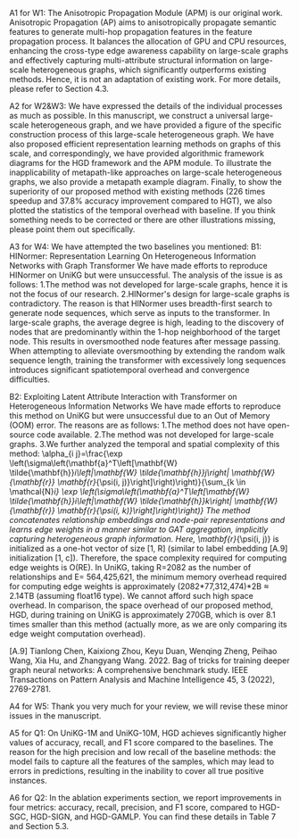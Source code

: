 A1 for W1: The Anisotropic Propagation Module (APM) is our original work. Anisotropic Propagation (AP) aims to anisotropically propagate semantic features to generate multi-hop propagation features in the feature propagation process. It balances the allocation of GPU and CPU resources, enhancing the cross-type edge awareness capability on large-scale graphs and effectively capturing multi-attribute structural information on large-scale heterogeneous graphs, which significantly outperforms existing methods. Hence, it is not an adaptation of existing work. For more details, please refer to Section 4.3.

A2 for W2&W3: We have expressed the details of the individual processes as much as possible. In this manuscript, we construct a universal large-scale heterogeneous graph, and we have provided a figure of the specific construction process of this large-scale heterogeneous graph. We have also proposed efficient representation learning methods on graphs of this scale, and correspondingly, we have provided algorithmic framework diagrams for the HGD framework and the APM module. To illustrate the inapplicability of metapath-like approaches on large-scale heterogeneous graphs, we also provide a metapath example diagram. Finally, to show the superiority of our proposed method with existing methods (226 times speedup and 37.8% accuracy improvement compared to HGT), we also plotted the statistics of the temporal overhead with baseline. If you think something needs to be corrected or there are other illustrations missing, please point them out specifically.

A3 for W4: We have attempted the two baselines you mentioned:
B1: HINormer: Representation Learning On Heterogeneous Information Networks with Graph Transformer
We have made efforts to reproduce HINormer on UniKG but were unsuccessful. The analysis of the issue is as follows:
1.The method was not developed for large-scale graphs, hence it is not the focus of our research.
2.HINormer's design for large-scale graphs is contradictory. The reason is that HINormer uses breadth-first search to generate node sequences, which serve as inputs to the transformer. In large-scale graphs, the average degree is high, leading to the discovery of nodes that are predominantly within the 1-hop neighborhood of the target node. This results in oversmoothed node features after message passing. When attempting to alleviate oversmoothing by extending the random walk sequence length, training the transformer with excessively long sequences introduces significant spatiotemporal overhead and convergence difficulties.

B2: Exploiting Latent Attribute Interaction with Transformer on Heterogeneous Information Networks
We have made efforts to reproduce this method on UniKG but were unsuccessful due to an Out of Memory (OOM) error. The reasons are as follows:
1.The method does not have open-source code available.
2.The method was not developed for large-scale graphs.
3.We further analyzed the temporal and spatial complexity of this method:
\alpha_{i j}=\frac{\exp \left(\sigma\left(\mathbf{a}^T\left[\mathbf{W} \tilde{\mathbf{h}}_i\left\|\mathbf{W} \tilde{\mathbf{h}}_j\right\| \mathbf{W}_{\mathbf{r}} \mathbf{r}_{\psi(i, j)}\right]\right)\right)}{\sum_{k \in \mathcal{N}_i} \exp \left(\sigma\left(\mathbf{a}^T\left[\mathbf{W} \tilde{\mathbf{h}}_i\left\|\mathbf{W} \tilde{\mathbf{h}}_k\right\| \mathbf{W}_{\mathbf{r}} \mathbf{r}_{\psi(i, k)}\right]\right)\right)}
The method concatenates relationship embeddings and node-pair representations and learns edge weights in a manner similar to GAT aggregation, implicitly capturing heterogeneous graph information.
Here, \mathbf{r}_{\psi(i, j)} is initialized as a one-hot vector of size [1, R] (similar to label embedding [A.9] initialization [1, c]). Therefore, the space complexity required for computing edge weights is O(RE). In UniKG, taking R=2082 as the number of relationships and E= 564,425,621, the minimum memory overhead required for computing edge weights is approximately (2082*77,312,474)*2B ≈ 2.14TB (assuming float16 type). We cannot afford such high space overhead.
In comparison, the space overhead of our proposed method, HGD, during training on UniKG is approximately 270GB, which is over 8.1 times smaller than this method (actually more, as we are only comparing its edge weight computation overhead).

[A.9] Tianlong Chen, Kaixiong Zhou, Keyu Duan, Wenqing Zheng, Peihao Wang, Xia Hu, and Zhangyang Wang. 2022. Bag of tricks for training deeper graph neural networks: A comprehensive benchmark study. IEEE Transactions on Pattern Analysis and Machine Intelligence 45, 3 (2022), 2769-2781.

A4 for W5: Thank you very much for your review, we will revise these minor issues in the manuscript.

A5 for Q1: On UniKG-1M and UniKG-10M, HGD achieves significantly higher values of accuracy, recall, and F1 score compared to the baselines. The reason for the high precision and low recall of the baseline methods: the model fails to capture all the features of the samples, which may lead to errors in predictions, resulting in the inability to cover all true positive instances.

A6 for Q2: In the ablation experiments section, we report improvements in four metrics: accuracy, recall, precision, and F1 score, compared to HGD-SGC, HGD-SIGN, and HGD-GAMLP. You can find these details in Table 7 and Section 5.3.


